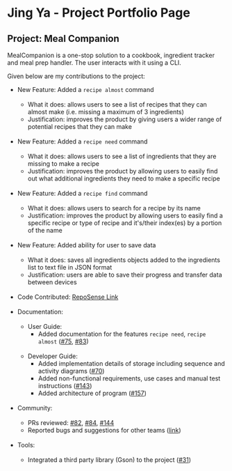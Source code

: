# Jing Ya - Project Portfolio Page

## Project: Meal Companion

MealCompanion is a one-stop solution to a cookbook, ingredient tracker and meal prep handler. The user interacts with it using a CLI.

Given below are my contributions to the project:

* New Feature: Added a `recipe almost` command
  <br/><br/>
  * What it does: allows users to see a list of recipes that they can almost make (i.e. missing a maximum of 3 ingredients)
  * Justification: improves the product by giving users a wider range of potential recipes that they can make
  <br/><br/>
* New Feature: Added a `recipe need` command
  <br/><br/>
  * What it does: allows users to see a list of ingredients that they are missing to make a recipe
  * Justification: improves the product by allowing users to easily find out what additional ingredients they need to make a specific recipe
  <br/><br/>
* New Feature: Added a `recipe find` command
  <br/><br/>
  * What it does: allows users to search for a recipe by its name
  * Justification: improves the product by allowing users to easily find a specific recipe or type of recipe and it's/their index(es) by a portion of the name
  <br/><br/>
* New Feature: Added ability for user to save data
  <br/><br/>
  * What it does: saves all ingredients objects added to the ingredients list to text file in JSON format
  * Justification: users are able to save their progress and transfer data between devices
  <br/><br/>
* Code Contributed: [RepoSense Link](https://nus-cs2113-ay2223s2.github.io/tp-dashboard/?search=jingyaaa&sort=groupTitle&sortWithin=title&timeframe=commit&mergegroup=&groupSelect=groupByRepos&breakdown=true&checkedFileTypes=docs~functional-code~test-code~other&since=2023-02-17&tabOpen=true&tabType=authorship&tabAuthor=jingyaaa&tabRepo=AY2223S2-CS2113T-T09-3%2Ftp%5Bmaster%5D&authorshipIsMergeGroup=false&authorshipFileTypes=docs~functional-code~test-code~other&authorshipIsBinaryFileTypeChecked=false&authorshipIsIgnoredFilesChecked=false)
  <br/><br/>
* Documentation:
  <br/><br/>
  * User Guide:
    * Added documentation for the features `recipe need`, `recipe almost` 
    ([#75](https://github.com/AY2223S2-CS2113T-T09-3/tp/pull/75), 
    [#83](https://github.com/AY2223S2-CS2113T-T09-3/tp/pull/83))
    <br/><br/>
  * Developer Guide:
    * Added implementation details of storage including sequence and activity diagrams 
    ([#70](https://github.com/AY2223S2-CS2113T-T09-3/tp/pull/70))
    * Added non-functional requirements, use cases and manual test instructions 
    ([#143](https://github.com/AY2223S2-CS2113T-T09-3/tp/pull/143))
    * Added architecture of program
    ([#157](https://github.com/AY2223S2-CS2113T-T09-3/tp/pull/157))
    <br/><br/>
* Community:
  <br/><br/>
  * PRs reviewed: 
  [#82](https://github.com/AY2223S2-CS2113T-T09-3/tp/pull/82),
  [#84](https://github.com/AY2223S2-CS2113T-T09-3/tp/pull/84),
  [#144](https://github.com/AY2223S2-CS2113T-T09-3/tp/pull/144)
  * Reported bugs and suggestions for other teams 
  ([link](https://github.com/jingyaaa/ped/issues))
  <br/><br/>
* Tools:
  <br/><br/>
  * Integrated a third party library (Gson) to the project 
  ([#31](https://github.com/AY2223S2-CS2113T-T09-3/tp/pull/31))
  <br/><br/>
